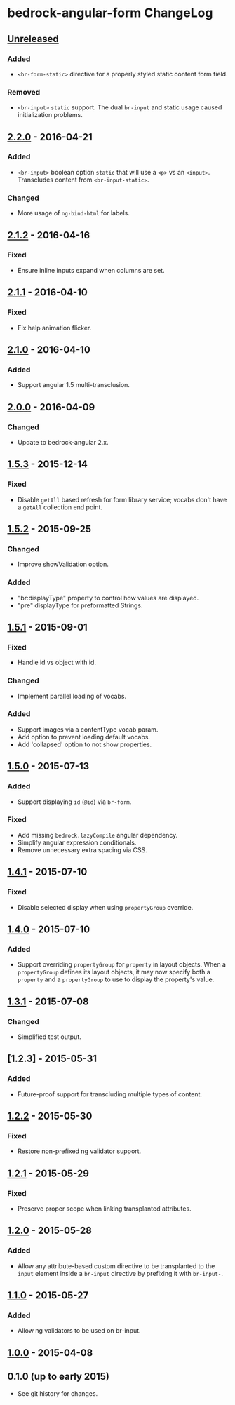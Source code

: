 # bedrock-angular-form ChangeLog

## [Unreleased]

### Added
- `<br-form-static>` directive for a properly styled static content form field.

### Removed
- `<br-input>` `static` support. The dual `br-input` and static usage caused
  initialization problems.

## [2.2.0] - 2016-04-21

### Added
- `<br-input>` boolean option `static` that will use a `<p>` vs an `<input>`.
  Transcludes content from `<br-input-static>`.

### Changed
- More usage of `ng-bind-html` for labels.

## [2.1.2] - 2016-04-16

### Fixed
- Ensure inline inputs expand when columns are set.

## [2.1.1] - 2016-04-10

### Fixed
- Fix help animation flicker.

## [2.1.0] - 2016-04-10

### Added
- Support angular 1.5 multi-transclusion.

## [2.0.0] - 2016-04-09

### Changed
- Update to bedrock-angular 2.x.

## [1.5.3] - 2015-12-14

### Fixed
- Disable `getAll` based refresh for form library service; vocabs don't have
  a `getAll` collection end point.

## [1.5.2] - 2015-09-25

### Changed
- Improve showValidation option.

### Added
- "br:displayType" property to control how values are displayed.
- "pre" displayType for preformatted Strings.

## [1.5.1] - 2015-09-01

### Fixed
- Handle id vs object with id.

### Changed
- Implement parallel loading of vocabs.

### Added
- Support images via a contentType vocab param.
- Add option to prevent loading default vocabs.
- Add 'collapsed' option to not show properties.

## [1.5.0] - 2015-07-13

### Added
- Support displaying `id` (`@id`) via `br-form`.

### Fixed
- Add missing `bedrock.lazyCompile` angular dependency.
- Simplify angular expression conditionals.
- Remove unnecessary extra spacing via CSS.

## [1.4.1] - 2015-07-10

### Fixed
- Disable selected display when using `propertyGroup` override.

## [1.4.0] - 2015-07-10

### Added
- Support overriding `propertyGroup` for `property` in layout objects. When
  a `propertyGroup` defines its layout objects, it may now specify both
  a `property` and a `propertyGroup` to use to display the property's value.

## [1.3.1] - 2015-07-08

### Changed
- Simplified test output.

## [1.2.3] - 2015-05-31

### Added
- Future-proof support for transcluding multiple types of content.

## [1.2.2] - 2015-05-30

### Fixed
- Restore non-prefixed ng validator support.

## [1.2.1] - 2015-05-29

### Fixed
- Preserve proper scope when linking transplanted attributes.

## [1.2.0] - 2015-05-28

### Added
- Allow any attribute-based custom directive to be transplanted to the
  `input` element inside a `br-input` directive by prefixing it with
  `br-input-`.

## [1.1.0] - 2015-05-27

### Added
- Allow ng validators to be used on br-input.

## [1.0.0] - 2015-04-08

## 0.1.0 (up to early 2015)

- See git history for changes.

[Unreleased]: https://github.com/digitalbazaar/bedrock-angular-form/compare/2.2.0...HEAD
[2.2.0]: https://github.com/digitalbazaar/bedrock-angular-form/compare/2.1.2...2.2.0
[2.1.2]: https://github.com/digitalbazaar/bedrock-angular-form/compare/2.1.1...2.1.2
[2.1.1]: https://github.com/digitalbazaar/bedrock-angular-form/compare/2.1.0...2.1.1
[2.1.0]: https://github.com/digitalbazaar/bedrock-angular-form/compare/2.0.0...2.1.0
[2.0.0]: https://github.com/digitalbazaar/bedrock-angular-form/compare/1.5.3...2.0.0
[1.5.3]: https://github.com/digitalbazaar/bedrock-angular-form/compare/1.5.2...1.5.3
[1.5.2]: https://github.com/digitalbazaar/bedrock-angular-form/compare/1.5.1...1.5.2
[1.5.1]: https://github.com/digitalbazaar/bedrock-angular-form/compare/1.5.0...1.5.1
[1.5.0]: https://github.com/digitalbazaar/bedrock-angular-form/compare/1.4.1...1.5.0
[1.4.1]: https://github.com/digitalbazaar/bedrock-angular-form/compare/1.4.0...1.4.1
[1.4.0]: https://github.com/digitalbazaar/bedrock-angular-form/compare/1.3.1...1.4.0
[1.3.1]: https://github.com/digitalbazaar/bedrock-angular-form/compare/1.2.2...1.3.1
[1.2.2]: https://github.com/digitalbazaar/bedrock-angular-form/compare/1.2.1...1.2.2
[1.2.1]: https://github.com/digitalbazaar/bedrock-angular-form/compare/1.2.0...1.2.1
[1.2.0]: https://github.com/digitalbazaar/bedrock-angular-form/compare/1.1.0...1.2.0
[1.1.0]: https://github.com/digitalbazaar/bedrock-angular-form/compare/1.0.0...1.1.0
[1.0.0]: https://github.com/digitalbazaar/bedrock-angular-form/compare/0.1.0...1.0.0
